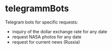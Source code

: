 # telegrammBots
Telegram bots for specific requests:
- inquiry of the dollar exchange rate for any date
- request NASA photos for any date
- request for current news (Russia)
